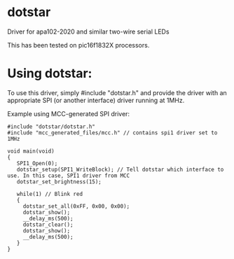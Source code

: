 # dotstar
Driver for apa102-2020 and similar two-wire serial LEDs

This has been tested on pic16f1832X processors.

# Using dotstar:
To use this driver, simply #include "dotstar.h" and provide the driver with an appropriate SPI (or another interface) driver running at 1MHz. 

Example using MCC-generated SPI driver:
```
#include "dotstar/dotstar.h"
#include "mcc_generated_files/mcc.h" // contains spi1 driver set to 1MHz

void main(void)
{
   SPI1_Open(0);
   dotstar_setup(SPI1_WriteBlock); // Tell dotstar which interface to use. In this case, SPI1 driver from MCC
   dotstar_set_brightness(15);
   
   while(1) // Blink red
   {
     dotstar_set_all(0xFF, 0x00, 0x00);
     dotstar_show();
     __delay_ms(500);
     dotstar_clear();
     dotstar_show();
     __delay_ms(500);
   }
}
```

